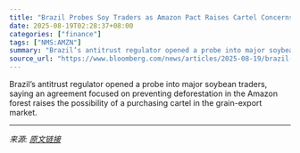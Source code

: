 ```yaml
---
title: "Brazil Probes Soy Traders as Amazon Pact Raises Cartel Concerns"
date: 2025-08-19T02:28:37+08:00
categories: ["finance"]
tags: ["NMS:AMZN"]
summary: "Brazil’s antitrust regulator opened a probe into major soybean traders, saying an agreement focused on preventing deforestation in the Amazon forest raises the possibility of a purchasing cartel in th"
source_url: "https://www.bloomberg.com/news/articles/2025-08-19/brazil-opens-probe-into-major-soy-traders-on-competition-concern"
---
```


Brazil’s antitrust regulator opened a probe into major soybean traders, saying an agreement focused on preventing deforestation in the Amazon forest raises the possibility of a purchasing cartel in the grain-export market.

---

*来源: [原文链接](https://www.bloomberg.com/news/articles/2025-08-19/brazil-opens-probe-into-major-soy-traders-on-competition-concern)*
